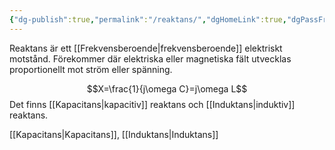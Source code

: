 ```yaml
---
{"dg-publish":true,"permalink":"/reaktans/","dgHomeLink":true,"dgPassFrontmatter":false}
---
```


Reaktans är ett [[Frekvensberoende|frekvensberoende]] elektriskt motstånd. Förekommer där elektriska eller magnetiska fält utvecklas proportionellt mot ström eller spänning.

$$X=\frac{1}{j\omega C}=j\omega L$$
Det finns [[Kapacitans|kapacitiv]] reaktans och [[Induktans|induktiv]] reaktans. 

[[Kapacitans|Kapacitans]], [[Induktans|Induktans]]

